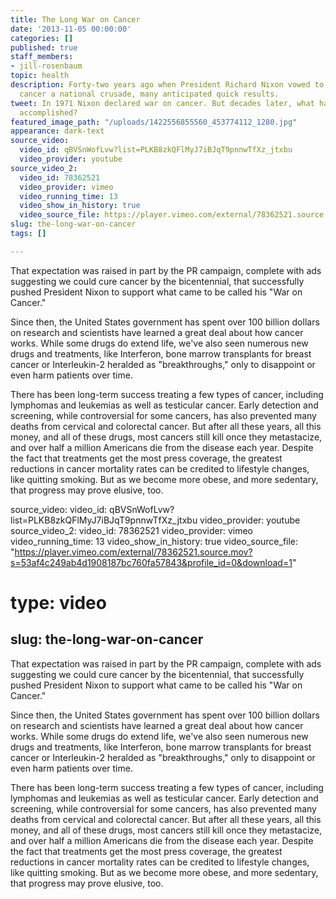 ```yaml
---
title: The Long War on Cancer
date: '2013-11-05 00:00:00'
categories: []
published: true
staff_members:
- jill-rosenbaum
topic: health
description: Forty-two years ago when President Richard Nixon vowed to make curing
  cancer a national crusade, many anticipated quick results.
tweet: In 1971 Nixon declared war on cancer. But decades later, what have we really
  accomplished?
featured_image_path: "/uploads/1422556855560_453774112_1280.jpg"
appearance: dark-text
source_video:
  video_id: qBVSnWofLvw?list=PLKB8zkQFlMyJ7iBJqT9pnnwTfXz_jtxbu
  video_provider: youtube
source_video_2:
  video_id: 78362521
  video_provider: vimeo
  video_running_time: 13
  video_show_in_history: true
  video_source_file: https://player.vimeo.com/external/78362521.source.mov?s=53af4c249ab4d1908187bc760fa57843&profile_id=0&download=1
slug: the-long-war-on-cancer
tags: []

---
```

That expectation was raised in part by the PR campaign, complete with ads suggesting we could cure cancer by the bicentennial, that successfully pushed President Nixon to support what came to be called his "War on Cancer."

Since then, the United States government has spent over 100 billion dollars on research and scientists have learned a great deal about how cancer works. While some drugs do extend life, we've also seen numerous new drugs and treatments, like Interferon, bone marrow transplants for breast cancer or Interleukin-2 heralded as "breakthroughs," only to disappoint or even harm patients over time.

There has been long-term success treating a few types of cancer, including lymphomas and leukemias as well as testicular cancer. Early detection and screening, while controversial for some cancers, has also prevented many deaths from cervical and colorectal cancer. But after all these years, all this money, and all of these drugs, most cancers still kill once they metastacize, and over half a million Americans die from the disease each year. Despite the fact that treatments get the most press coverage, the greatest reductions in cancer mortality rates can be credited to lifestyle changes, like quitting smoking. But as we become more obese, and more sedentary, that progress may prove elusive, too.

source_video:
  video_id: qBVSnWofLvw?list=PLKB8zkQFlMyJ7iBJqT9pnnwTfXz_jtxbu
  video_provider: youtube
source_video_2:
  video_id: 78362521
  video_provider: vimeo
  video_running_time: 13
  video_show_in_history: true
  video_source_file: "https://player.vimeo.com/external/78362521.source.mov?s=53af4c249ab4d1908187bc760fa57843&profile_id=0&download=1"
# type: video
slug: the-long-war-on-cancer
---

That expectation was raised in part by the PR campaign, complete with ads suggesting we could cure cancer by the bicentennial, that successfully pushed President Nixon to support what came to be called his "War on Cancer."

Since then, the United States government has spent over 100 billion dollars on research and scientists have learned a great deal about how cancer works. While some drugs do extend life, we've also seen numerous new drugs and treatments, like Interferon, bone marrow transplants for breast cancer or Interleukin-2 heralded as "breakthroughs," only to disappoint or even harm patients over time.

There has been long-term success treating a few types of cancer, including lymphomas and leukemias as well as testicular cancer. Early detection and screening, while controversial for some cancers, has also prevented many deaths from cervical and colorectal cancer. But after all these years, all this money, and all of these drugs, most cancers still kill once they metastacize, and over half a million Americans die from the disease each year. Despite the fact that treatments get the most press coverage, the greatest reductions in cancer mortality rates can be credited to lifestyle changes, like quitting smoking. But as we become more obese, and more sedentary, that progress may prove elusive, too.

